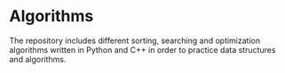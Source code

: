 # Algorithms

The repository includes different sorting, searching and optimization algorithms written in Python and C++ in order to practice data structures and algorithms.